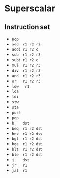 # Superscalar

## Instruction set

- `nop`
- `add  r1 r2 r3`
- `addi r1 r2 c`
- `sub  r1 r2 r3`
- `subi r1 r2 c`
- `mul  r1 r2 r3`
- `div  r1 r2 r3`
- `and  r1 r2 r3`
- `or   r1 r2 r3`
- `ldw   r1`
- `lda`
- `ldi`
- `stw`
- `sta`
- `push`
- `pop`
- `b    dst`
- `beq  r1 r2 dst`
- `bne  r1 r2 dst`
- `bgt  r1 r2 dst`
- `bge  r1 r2 dst`
- `blt  r1 r2 dst`
- `ble  r1 r2 dst`
- `j    dst`
- `jr   r1`
- `jal  r1`